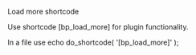 Load more shortcode


Use shortcode [bp_load_more] for  plugin functionality.

In a file use echo do_shortcode( '[bp_load_more]' );
